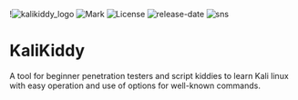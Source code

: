 !![kalikiddy_logo](https://user-images.githubusercontent.com/16553787/191666506-a28b5993-2e57-4bfb-97f9-54974dd32bf5.png)
![Mark](https://img.shields.io/badge/PAKURI-Mark%20V-red)
![License](https://img.shields.io/github/license/01rabbit/KaliKiddy)
![release-date](https://img.shields.io/github/release-date/01rabbit/KaliKiddy)
![sns](https://img.shields.io/twitter/follow/PAKURI9?label=PAKURI&style=social)

# KaliKiddy

A tool for beginner penetration testers and script kiddies to learn Kali linux with easy operation and use of options for well-known commands.
